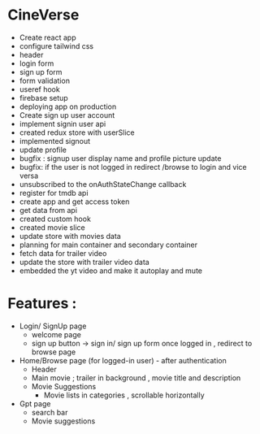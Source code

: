 # CineVerse
- Create react app 
- configure tailwind css
- header
- login form 
- sign up form
- form validation
- useref hook
- firebase setup
- deploying  app on production 
- Create sign up user  account
- implement signin user api 
- created redux store with userSlice
- implemented signout 
- update profile
- bugfix : signup user display name and profile picture update
- bugfix: if the user  is not logged in  redirect /browse to login and vice versa
- unsubscribed to the onAuthStateChange callback
- register for tmdb api 
- create app and get access token 
- get data from api 
- created custom hook 
- created movie slice
- update store with movies data 
- planning for main container and secondary container
- fetch data for trailer video 
- update the store with trailer video data 
- embedded the yt video and make it autoplay and mute

# Features :
- Login/ SignUp page 
    - welcome page 
    - sign up button -> sign in/ sign up form 
  once logged in , redirect to browse page
- Home/Browse page (for logged-in user) - after authentication 
    - Header
    - Main movie ; trailer in background , movie title and description 
    - Movie Suggestions 
      - Movie lists in categories , scrollable horizontally 
- Gpt page 
  - search bar 
  - Movie suggestions 